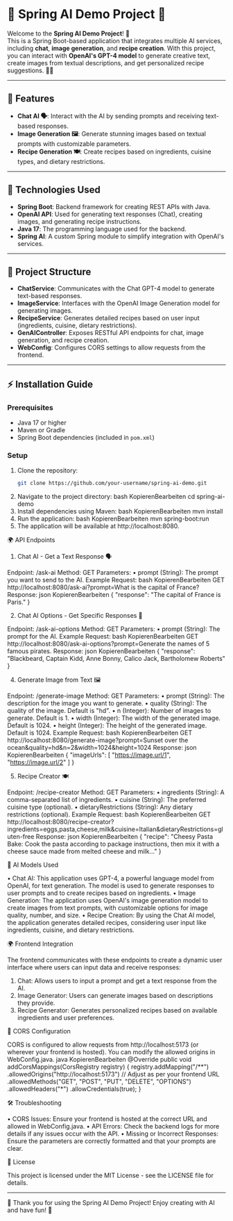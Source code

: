 # 🌟 **Spring AI Demo Project** 🤖

Welcome to the **Spring AI Demo Project**! 🚀  
This is a Spring Boot-based application that integrates multiple AI services, including **chat**, **image generation**, and **recipe creation**. With this project, you can interact with **OpenAI's GPT-4 model** to generate creative text, create images from textual descriptions, and get personalized recipe suggestions. 🍳🍝

---

## 🚀 **Features**

- **Chat AI 🗣️**: Interact with the AI by sending prompts and receiving text-based responses.
- **Image Generation 🖼️**: Generate stunning images based on textual prompts with customizable parameters.
- **Recipe Generation 🍽️**: Create recipes based on ingredients, cuisine types, and dietary restrictions.

---

## 🧠 **Technologies Used**

- **Spring Boot**: Backend framework for creating REST APIs with Java.
- **OpenAI API**: Used for generating text responses (Chat), creating images, and generating recipe instructions.
- **Java 17**: The programming language used for the backend.
- **Spring AI**: A custom Spring module to simplify integration with OpenAI's services.

---

## 🔧 **Project Structure**

- **ChatService**: Communicates with the Chat GPT-4 model to generate text-based responses.
- **ImageService**: Interfaces with the OpenAI Image Generation model for generating images.
- **RecipeService**: Generates detailed recipes based on user input (ingredients, cuisine, dietary restrictions).
- **GenAIController**: Exposes RESTful API endpoints for chat, image generation, and recipe creation.
- **WebConfig**: Configures CORS settings to allow requests from the frontend.

---

## ⚡ **Installation Guide**

### **Prerequisites**
- Java 17 or higher
- Maven or Gradle
- Spring Boot dependencies (included in `pom.xml`)

### **Setup**
1. Clone the repository:
   ```bash
   git clone https://github.com/your-username/spring-ai-demo.git

2.	Navigate to the project directory:
bash
KopierenBearbeiten
cd spring-ai-demo
3.	Install dependencies using Maven:
bash
KopierenBearbeiten
mvn install
4.	Run the application:
bash
KopierenBearbeiten
mvn spring-boot:run
6.	The application will be available at http://localhost:8080.

🌍 API Endpoints
   
1. Chat AI - Get a Text Response 🗣️
   
Endpoint: /ask-ai
Method: GET
Parameters:
•	prompt (String): The prompt you want to send to the AI.
Example Request:
bash
KopierenBearbeiten
GET http://localhost:8080/ask-ai?prompt=What is the capital of France?
Response:
json
KopierenBearbeiten
{
  "response": "The capital of France is Paris."
}

2. Chat AI Options - Get Specific Responses 🎯

Endpoint: /ask-ai-options
Method: GET
Parameters:
•	prompt (String): The prompt for the AI.
Example Request:
bash
KopierenBearbeiten
GET http://localhost:8080/ask-ai-options?prompt=Generate the names of 5 famous pirates.
Response:
json
KopierenBearbeiten
{
  "response": "Blackbeard, Captain Kidd, Anne Bonny, Calico Jack, Bartholomew Roberts"
}

4. Generate Image from Text 🖼️

Endpoint: /generate-image
Method: GET
Parameters:
•	prompt (String): The description for the image you want to generate.
•	quality (String): The quality of the image. Default is "hd".
•	n (Integer): Number of images to generate. Default is 1.
•	width (Integer): The width of the generated image. Default is 1024.
•	height (Integer): The height of the generated image. Default is 1024.
Example Request:
bash
KopierenBearbeiten
GET http://localhost:8080/generate-image?prompt=Sunset over the ocean&quality=hd&n=2&width=1024&height=1024
Response:
json
KopierenBearbeiten
{
  "imageUrls": [
    "https://image.url/1",
    "https://image.url/2"
  ]
}


5. Recipe Creator 🍽️

Endpoint: /recipe-creator
Method: GET
Parameters:
•	ingredients (String): A comma-separated list of ingredients.
•	cuisine (String): The preferred cuisine type (optional).
•	dietaryRestrictions (String): Any dietary restrictions (optional).
Example Request:
bash
KopierenBearbeiten
GET http://localhost:8080/recipe-creator?ingredients=eggs,pasta,cheese,milk&cuisine=Italian&dietaryRestrictions=gluten-free
Response:
json
KopierenBearbeiten
{
  "recipe": "Cheesy Pasta Bake: Cook the pasta according to package instructions, then mix it with a cheese sauce made from melted cheese and milk..."
}


🔑 AI Models Used

•	Chat AI: This application uses GPT-4, a powerful language model from OpenAI, for text generation. The model is used to generate responses to user prompts and to create recipes based on ingredients.
•	Image Generation: The application uses OpenAI's image generation model to create images from text prompts, with customizable options for image quality, number, and size.
•	Recipe Creation: By using the Chat AI model, the application generates detailed recipes, considering user input like ingredients, cuisine, and dietary restrictions.

🌍 Frontend Integration

The frontend communicates with these endpoints to create a dynamic user interface where users can input data and receive responses:
1.	Chat: Allows users to input a prompt and get a text response from the AI.
2.	Image Generator: Users can generate images based on descriptions they provide.
3.	Recipe Generator: Generates personalized recipes based on available ingredients and user preferences.

🔧 CORS Configuration

CORS is configured to allow requests from http://localhost:5173 (or wherever your frontend is hosted). You can modify the allowed origins in WebConfig.java.
java
KopierenBearbeiten
@Override
public void addCorsMappings(CorsRegistry registry) {
    registry.addMapping("/**")
            .allowedOrigins("http://localhost:5173") // Adjust as per your frontend URL
            .allowedMethods("GET", "POST", "PUT", "DELETE", "OPTIONS")
            .allowedHeaders("*")
            .allowCredentials(true);
}

🛠️ Troubleshooting

•	CORS Issues: Ensure your frontend is hosted at the correct URL and allowed in WebConfig.java.
•	API Errors: Check the backend logs for more details if any issues occur with the API.
•	Missing or Incorrect Responses: Ensure the parameters are correctly formatted and that your prompts are clear.

📝 License

This project is licensed under the MIT License - see the LICENSE file for details.
________________________________________
🎉 Thank you for using the Spring AI Demo Project! Enjoy creating with AI and have fun! 🚀



